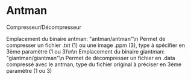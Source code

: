 # Antman
Compresseur/Décompresseur

Emplacement du binaire antman: "antman/antman"\n
Permet de compresser un fichier .txt (1) ou une image .ppm (3), type à spécifier en 3ème paramètre (1 ou 3)\n\n
Emplacement du binaire giantman: "giantman/giantman"\n
Permet de décompresser un fichier en .data compressé avec le antman, type du fichier original à préciser en 3ème paramètre (1 ou 3)
